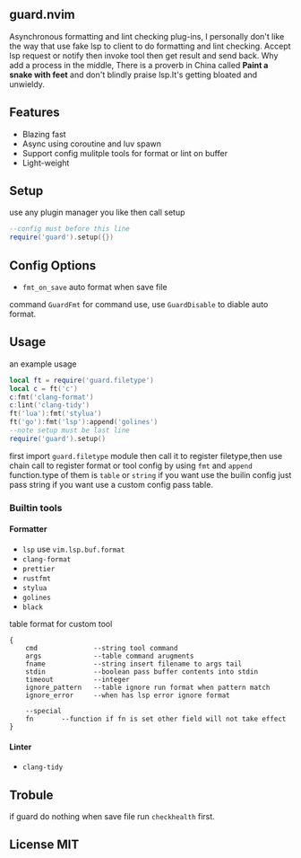 ## guard.nvim

Asynchronous formatting and lint checking plug-ins, I personally don't like the way that use fake 
lsp to client to do formatting and lint checking. Accept lsp request or notify then invoke tool then
get result and send back. Why add a process in the middle, There is a proverb in China called
**Paint a snake with feet** and don't blindly praise lsp.It's getting bloated and unwieldy.

## Features

- Blazing fast
- Async using coroutine and luv spawn
- Support config mulitple tools for format or lint on buffer 
- Light-weight

## Setup

use any plugin manager you like then call setup

```lua
--config must before this line
require('guard').setup({})
```

## Config Options

- `fmt_on_save`     auto format when save file

command `GuardFmt` for command use, use `GuardDisable` to diable auto format.

## Usage

an example usage 

```lua
local ft = require('guard.filetype')
local c = ft('c')
c:fmt('clang-format')
c:lint('clang-tidy')
ft('lua'):fmt('stylua')
ft('go'):fmt('lsp'):append('golines')
--note setup must be last line
require('guard').setup()
```

first import `guard.filetype` module then call it to register filetype,then use chain call to
register format or tool config by using `fmt` and `append` function.type of them is `table` or
`string` if you want use the builin config just pass string if you want use a custom config pass table.

### Builtin tools

#### Formatter

- `lsp` use `vim.lsp.buf.format`
- `clang-format`
- `prettier`
- `rustfmt`
- `stylua`
- `golines`
- `black`

table format for custom tool 

```
{
    cmd              --string tool command
    args             --table command arugments
    fname            --string insert filename to args tail
    stdin            --boolean pass buffer contents into stdin
    timeout          --integer
    ignore_pattern   --table ignore run format when pattern match
    ignore_error     --when has lsp error ignore format

    --special
    fn       --function if fn is set other field will not take effect
}
```

#### Linter

- `clang-tidy`

## Trobule

if guard do nothing when save file run `checkhealth` first.


## License MIT
